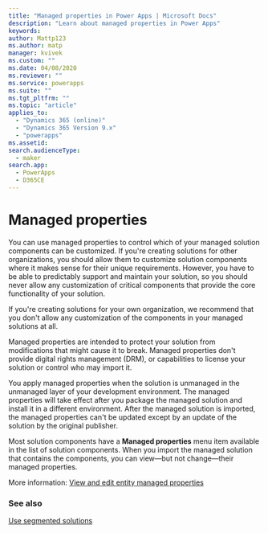 ```yaml
---
title: "Managed properties in Power Apps | Microsoft Docs"
description: "Learn about managed properties in Power Apps"
keywords: 
author: Mattp123
ms.author: matp
manager: kvivek
ms.custom: ""
ms.date: 04/08/2020
ms.reviewer: ""
ms.service: powerapps
ms.suite: ""
ms.tgt_pltfrm: ""
ms.topic: "article"
applies_to: 
  - "Dynamics 365 (online)"
  - "Dynamics 365 Version 9.x"
  - "powerapps"
ms.assetid: 
search.audienceType: 
  - maker
search.app: 
  - PowerApps
  - D365CE
---
```


# Managed properties 
You can use managed properties to control which of your managed solution components can be customized. If you're creating solutions for other organizations, you should allow them to customize solution components where it makes sense for their unique requirements. However, you have to be able to predictably support and maintain your solution, so you should never allow any customization of critical components that provide the core functionality of your solution.

If you're creating solutions for your own organization, we recommend that you don't allow any customization of the components in your managed solutions at all. 

Managed properties are intended to protect your solution from modifications that
might cause it to break. Managed properties don't provide digital rights
management (DRM), or capabilities to license your solution or control who may
import it.

You apply managed properties when the solution is unmanaged in the unmanaged
layer of your development environment. The managed properties will take effect
after you package the managed solution and install it in a different
environment. After the managed solution is imported, the managed properties
can't be updated except by an update of the solution by the original publisher.

Most solution components have a **Managed properties** menu item available in the list of solution components. When you import the managed solution that
contains the components, you can view&mdash;but not change&mdash;their managed properties.

More information: [View and edit entity managed properties](/powerapps/maker/common-data-service/set-managed-properties-metadata) 

### See also
[Use segmented solutions](segmented-solutions-alm.md)
